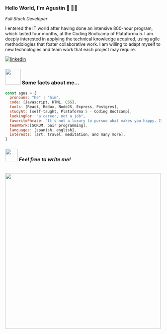 ### Hello World, I'm Agustin 👋 👨‍💻

<p><em>Full Stack Developer</em></p>

<p>I entered the IT world after having done an intensive 800-hour program, which lasted four months, at the Coding Bootcamp of Plataforma 5. I am deeply interested in applying the technical knowledge acquired, using agile methodologies that foster collaborative work. I am willing to adapt myself to new technologies and team work that each project may require.</p>

[![linkedin](https://img.shields.io/badge/linkedin-0A66C2?style=for-the-badge&logo=linkedin&logoColor=white)](https://www.linkedin.com/in/agustin-cusa/)

### <img src="https://media.giphy.com/media/VgCDAzcKvsR6OM0uWg/giphy.gif" width="50"> Some facts about me...  

```javascript
const agus = {
  pronouns: "he" | "him",
  code: [Javascript, HTML, CSS],
  tools: [React, Redux, NodeJS, Express, Postgres],
  studyAt: [self-taught, Plataforma 5 - Coding Bootcamp],
  lookingFor: "a career, not a job",
  favoritePhrase: "It's not a luxury to pursue what makes you happy. It's a moral obligation to pursue what you find meaningful",
  teamWork:[SCRUM, pair programming],
  languages: [spanish, english],
  interests: [art, travel, meditation, and many more],
}
```
### <img src="https://media.giphy.com/media/VHtJRPVgClb9QmfAOt/giphy.gif" width="40"> <em><b>Feel free to write me!</b></em>
<br>
<img align='center' src="https://media.giphy.com/media/oNFP9kltPi7fp8TUAV/giphy.gif" width="500">
